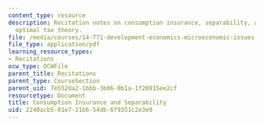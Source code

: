 ```yaml
---
content_type: resource
description: Recitation notes on consumption insurance, separability, and traditional
  optimal tax theory.
file: /media/courses/14-771-development-economics-microeconomic-issues-and-policy-models-fall-2008/2240acb501e721b654db6f9351c2e3e9_rec6.pdf
file_type: application/pdf
learning_resource_types:
- Recitations
ocw_type: OCWFile
parent_title: Recitations
parent_type: CourseSection
parent_uid: 7e552da2-1bbb-3b06-0b1a-1f26915ee2cf
resourcetype: Document
title: Consumption Insurance and Separability
uid: 2240acb5-01e7-21b6-54db-6f9351c2e3e9
---
```

